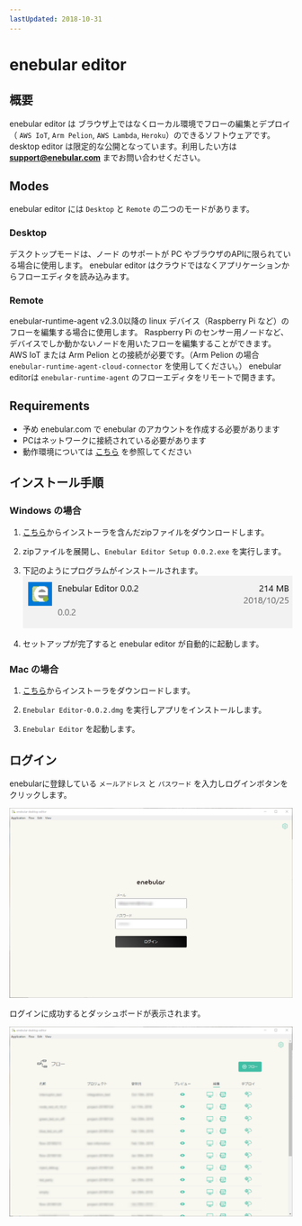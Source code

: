 ```yaml
---
lastUpdated: 2018-10-31
---
```


# enebular editor

## 概要

enebular editor は ブラウザ上ではなくローカル環境でフローの編集とデプロイ（ `AWS IoT`, `Arm Pelion`, `AWS Lambda`, `Heroku`）のできるソフトウェアです。 
desktop editor は限定的な公開となっています。利用したい方は **support@enebular.com** までお問い合わせください。


## Modes

enebular editor には `Desktop` と `Remote` の二つのモードがあります。

### Desktop

デスクトップモードは、ノード のサポートが PC やブラウザのAPIに限られている場合に使用します。
enebular editor はクラウドではなくアプリケーションからフローエディタを読み込みます。

### Remote

enebular-runtime-agent v2.3.0以降の linux デバイス（Raspberry Pi など）のフローを編集する場合に使用します。
Raspberry Pi のセンサー用ノードなど、デバイスでしか動かないノードを用いたフローを編集することができます。
AWS IoT または Arm Pelion との接続が必要です。（Arm Pelion の場合 `enebular-runtime-agent-cloud-connector` を使用してください。）
enebular editorは `enebular-runtime-agent`  のフローエディタをリモートで開きます。

## Requirements

- 予め enebular.com で enebular のアカウントを作成する必要があります
- PCはネットワークに接続されている必要があります
- 動作環境については [こちら](./../Other/Support.md) を参照してください

## インストール手順

### Windows の場合

1. [こちら](https://download.enebular.com/enebular-editor/)からインストーラを含んだzipファイルをダウンロードします。

1. zipファイルを展開し、`Enebular Editor Setup 0.0.2.exe` を実行します。

1. 下記のようにプログラムがインストールされます。  
    ![windowsProgram](./../../img/Other/DesktopEditor-windowsProgram.png)

1. セットアップが完了すると enebular editor が自動的に起動します。

### Mac の場合

1. [こちら](https://download.enebular.com/enebular-editor/)からインストーラをダウンロードします。

1. `Enebular Editor-0.0.2.dmg` を実行しアプリをインストールします。

1. `Enebular Editor` を起動します。

## ログイン

enebularに登録している `メールアドレス` と `パスワード` を入力しログインボタンをクリックします。

![logIn](./../../img/Other/DesktopEditor-logIn.png)

ログインに成功するとダッシュボードが表示されます。

![dashBoard](./../../img/Other/DesktopEditor-dashBoard.png)